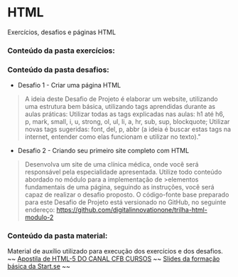 # HTML
Exercícios, desafios e páginas HTML

### Conteúdo da pasta **exercícios**:

### Conteúdo da pasta **desafios**:
* Desafio 1 - Criar uma página HTML

>A ideia deste Desafio de Projeto é elaborar um website, utilizando uma estrutura bem básica, utilizando tags aprendidas durante as aulas práticas:
>Utilizar todas as tags explicadas nas aulas: h1 até h6, p, mark, small, i, u, strong, ol, ul, li, a, hr, sub, sup, blockquote;
>Utilizar novas tags sugeridas: font, del, p, abbr (a ideia é buscar estas tags na internet, entender como elas funcionam e utilizar no texto)."

* Desafio 2 - Criando seu primeiro site completo com HTML
>Desenvolva um site de uma clínica médica, onde você será responsável pela especialidade apresentada. Utilize todo conteúdo abordado no módulo para a implementação de >elementos fundamentais de uma página, seguindo as instruções, você será capaz de realizar o desafio proposto.
>O código-fonte base preparado para este Desafio de Projeto está versionado no GitHub, no seguinte endereço:
><https://github.com/digitalinnovationone/trilha-html-modulo-2>

### Conteúdo da pasta **material**:
Material de auxílio utilizado para execução dos exercícios e dos desafios. ~~
[Apostila de HTML-5 DO CANAL CFB CURSOS](https://www.youtube.com/watch?v=BUpk68lggtY&list=PLx4x_zx8csUiVHRDO_7qhOaeNrrQ5uU8c) ~~
[Slides da formação básica da Start.se](https://www.googleadservices.com/pagead/aclk?sa=L&ai=DChcSEwi9mI75nND-AhW3QkgAHb-hAL0YABAAGgJjZQ&ohost=www.google.com&cid=CAESauD2lUodADfh2nWpfNqQjSoWxiULFYgr9aARXTq91O0z0ONHYx0qFaXz_vjUijVl4L8ZedHoeVcePmIn1DP5uF6NDXV8l1g9SweMXm6xqxoBDTeQfBpysF_yWMLeDbb15vblawD21v1eDRE&sig=AOD64_05XE4uMNGEq6he7HM2nJU2A92jIw&q&adurl&ved=2ahUKEwjriYf5nND-AhXaLLkGHdqEDLoQ0Qx6BAgJEAE) ~~
